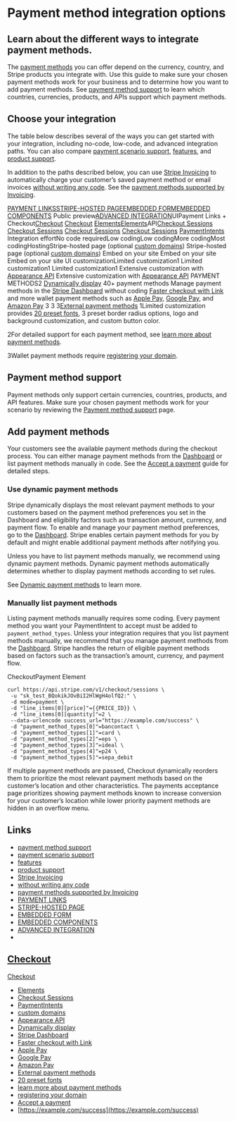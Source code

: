 # Payment method integration options

## Learn about the different ways to integrate payment methods.

The [payment
methods](https://docs.stripe.com/payments/payment-methods/integration-options#payment-method-availability)
you can offer depend on the currency, country, and Stripe products you integrate
with. Use this guide to make sure your chosen payment methods work for your
business and to determine how you want to add payment methods. See [payment
method
support](https://docs.stripe.com/payments/payment-methods/payment-method-support)
to learn which countries, currencies, products, and APIs support which payment
methods.

## Choose your integration

The table below describes several of the ways you can get started with your
integration, including no-code, low-code, and advanced integration paths. You
can also compare [payment scenario
support](https://docs.stripe.com/payments/online-payments#compare-payment-scenario-support),
[features](https://docs.stripe.com/payments/online-payments#compare-features),
and [product
support](https://docs.stripe.com/payments/online-payments#compare-product-support).

In addition to the paths described below, you can use [Stripe
Invoicing](https://docs.stripe.com/invoicing) to automatically charge your
customer’s saved payment method or email invoices [without writing any
code](https://docs.stripe.com/invoicing/no-code-guide). See the [payment methods
supported by
Invoicing](https://docs.stripe.com/invoicing/payment-methods#supported).

[PAYMENT LINKS](https://docs.stripe.com/payment-links)[STRIPE-HOSTED
PAGE](https://docs.stripe.com/payments/accept-a-payment?platform=web&ui=stripe-hosted)[EMBEDDED
FORM](https://docs.stripe.com/payments/accept-a-payment?platform=web&ui=embedded-form)[EMBEDDED
COMPONENTS](https://docs.stripe.com/checkout/custom/quickstart) Public
preview[ADVANCED
INTEGRATION](https://docs.stripe.com/payments/accept-a-payment?platform=web&ui=elements)UIPayment
Links +
Checkout[Checkout](https://docs.stripe.com/payments/checkout/how-checkout-works?payment-ui=stripe-hosted)
[Checkout](https://docs.stripe.com/payments/checkout/how-checkout-works?payment-ui=embedded-form)
[Elements](https://docs.stripe.com/payments/elements)[Elements](https://docs.stripe.com/payments/elements)API[Checkout
Sessions](https://docs.stripe.com/api/checkout/sessions) [Checkout
Sessions](https://docs.stripe.com/api/checkout/sessions) [Checkout
Sessions](https://docs.stripe.com/api/checkout/sessions) [Checkout
Sessions](https://docs.stripe.com/api/checkout/sessions)
[PaymentIntents](https://docs.stripe.com/payments/payment-intents) Integration
effortNo code requiredLow codingLow codingMore codingMost
codingHostingStripe-hosted page (optional [custom
domains](https://docs.stripe.com/payments/checkout/custom-domains))
Stripe-hosted page (optional [custom
domains](https://docs.stripe.com/payments/checkout/custom-domains)) Embed on
your site Embed on your site Embed on your site UI customizationLimited
customization1 Limited customization1 Limited customization1 Extensive
customization with [Appearance
API](https://docs.stripe.com/elements/appearance-api) Extensive customization
with [Appearance API](https://docs.stripe.com/elements/appearance-api) PAYMENT
METHODS2 [Dynamically
display](https://docs.stripe.com/payments/payment-methods/dynamic-payment-methods)
40+ payment methods Manage payment methods in the [Stripe
Dashboard](https://dashboard.stripe.com/settings/payment_methods) without coding
[Faster checkout with Link](https://docs.stripe.com/payments/link) and more
wallet payment methods such as [Apple Pay](https://docs.stripe.com/apple-pay),
[Google Pay](https://docs.stripe.com/google-pay), and [Amazon
Pay](https://docs.stripe.com/payments/amazon-pay) 3 3 3[External payment
methods](https://docs.stripe.com/payments/external-payment-methods)
1Limited customization provides [20 preset
fonts](https://docs.stripe.com/payments/checkout/customization/appearance#font-compatibility),
3 preset border radius options, logo and background customization, and custom
button color.

2For detailed support for each payment method, see [learn more about payment
methods](https://docs.stripe.com/payments/payment-methods/overview).

3Wallet payment methods require [registering your
domain](https://docs.stripe.com/payments/payment-methods/pmd-registration).

## Payment method support

Payment methods only support certain currencies, countries, products, and API
features. Make sure your chosen payment methods work for your scenario by
reviewing the [Payment method
support](https://docs.stripe.com/payments/payment-methods/payment-method-support)
page.

## Add payment methods

Your customers see the available payment methods during the checkout process.
You can either manage payment methods from the
[Dashboard](https://dashboard.stripe.com/settings/payment_methods) or list
payment methods manually in code. See the [Accept a
payment](https://docs.stripe.com/payments/accept-a-payment) guide for detailed
steps.

### Use dynamic payment methods

Stripe dynamically displays the most relevant payment methods to your customers
based on the payment method preferences you set in the Dashboard and eligibility
factors such as transaction amount, currency, and payment flow. To enable and
manage your payment method preferences, go to the
[Dashboard](https://dashboard.stripe.com/settings/payment_methods). Stripe
enables certain payment methods for you by default and might enable additional
payment methods after notifying you.

Unless you have to list payment methods manually, we recommend using dynamic
payment methods. Dynamic payment methods automatically determines whether to
display payment methods according to set rules.

See [Dynamic payment
methods](https://docs.stripe.com/payments/payment-methods/dynamic-payment-methods)
to learn more.

### Manually list payment methods

Listing payment methods manually requires some coding. Every payment method you
want your PaymentIntent to accept must be added to `payment_method_types`.
Unless your integration requires that you list payment methods manually, we
recommend that you manage payment methods from the
[Dashboard](https://dashboard.stripe.com/settings/payment_methods). Stripe
handles the return of eligible payment methods based on factors such as the
transaction’s amount, currency, and payment flow.

CheckoutPayment Element
```
curl https://api.stripe.com/v1/checkout/sessions \
 -u "sk_test_BQokikJOvBiI2HlWgH4olfQ2:" \
 -d mode=payment \
 -d "line_items[0][price]"={{PRICE_ID}} \
 -d "line_items[0][quantity]"=2 \
 --data-urlencode success_url="https://example.com/success" \
 -d "payment_method_types[0]"=bancontact \
 -d "payment_method_types[1]"=card \
 -d "payment_method_types[2]"=eps \
 -d "payment_method_types[3]"=ideal \
 -d "payment_method_types[4]"=p24 \
 -d "payment_method_types[5]"=sepa_debit
```

If multiple payment methods are passed, Checkout dynamically reorders them to
prioritize the most relevant payment methods based on the customer’s location
and other characteristics. The payments acceptance page prioritizes showing
payment methods known to increase conversion for your customer’s location while
lower priority payment methods are hidden in an overflow menu.

## Links

- [payment method
support](https://docs.stripe.com/payments/payment-methods/payment-method-support)
- [payment scenario
support](https://docs.stripe.com/payments/online-payments#compare-payment-scenario-support)
- [features](https://docs.stripe.com/payments/online-payments#compare-features)
- [product
support](https://docs.stripe.com/payments/online-payments#compare-product-support)
- [Stripe Invoicing](https://docs.stripe.com/invoicing)
- [without writing any code](https://docs.stripe.com/invoicing/no-code-guide)
- [payment methods supported by
Invoicing](https://docs.stripe.com/invoicing/payment-methods#supported)
- [PAYMENT LINKS](https://docs.stripe.com/payment-links)
- [STRIPE-HOSTED
PAGE](https://docs.stripe.com/payments/accept-a-payment?platform=web&ui=stripe-hosted)
- [EMBEDDED
FORM](https://docs.stripe.com/payments/accept-a-payment?platform=web&ui=embedded-form)
- [EMBEDDED COMPONENTS](https://docs.stripe.com/checkout/custom/quickstart)
- [ADVANCED
INTEGRATION](https://docs.stripe.com/payments/accept-a-payment?platform=web&ui=elements)
-
[Checkout](https://docs.stripe.com/payments/checkout/how-checkout-works?payment-ui=stripe-hosted)
-
[Checkout](https://docs.stripe.com/payments/checkout/how-checkout-works?payment-ui=embedded-form)
- [Elements](https://docs.stripe.com/payments/elements)
- [Checkout Sessions](https://docs.stripe.com/api/checkout/sessions)
- [PaymentIntents](https://docs.stripe.com/payments/payment-intents)
- [custom domains](https://docs.stripe.com/payments/checkout/custom-domains)
- [Appearance API](https://docs.stripe.com/elements/appearance-api)
- [Dynamically
display](https://docs.stripe.com/payments/payment-methods/dynamic-payment-methods)
- [Stripe Dashboard](https://dashboard.stripe.com/settings/payment_methods)
- [Faster checkout with Link](https://docs.stripe.com/payments/link)
- [Apple Pay](https://docs.stripe.com/apple-pay)
- [Google Pay](https://docs.stripe.com/google-pay)
- [Amazon Pay](https://docs.stripe.com/payments/amazon-pay)
- [External payment
methods](https://docs.stripe.com/payments/external-payment-methods)
- [20 preset
fonts](https://docs.stripe.com/payments/checkout/customization/appearance#font-compatibility)
- [learn more about payment
methods](https://docs.stripe.com/payments/payment-methods/overview)
- [registering your
domain](https://docs.stripe.com/payments/payment-methods/pmd-registration)
- [Accept a payment](https://docs.stripe.com/payments/accept-a-payment)
- [https://example.com/success](https://example.com/success)